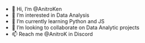 - 👋 Hi, I’m @AnitroKen
- 👀 I’m interested in Data Analysis
- 🌱 I’m currently learning Python and JS
- 💞️ I’m looking to collaborate on Data Analytic projects
- 📫 Reach me @AnitroK in Discord

